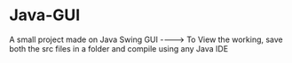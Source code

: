 # Java-GUI
A small project made on Java Swing GUI
----> To View the working, save both the src files in a folder and compile using any Java IDE
